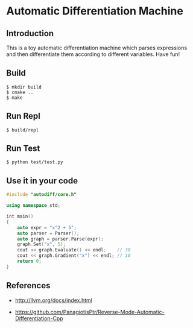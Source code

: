 # Automatic Differentiation Machine

## Introduction

This is a toy automatic differentiation machine which parses expressions and then differentiate them according to different variables. Have fun!

## Build

```
$ mkdir build
$ cmake ..
$ make
```

## Run Repl

```
$ build/repl
```

## Run Test

```
$ python test/test.py
```

## Use it in your code

```c++
#include "autodiff/core.h"

using namespace std;

int main()
{
    auto expr = "x^2 + 5";
    auto parser = Parser();
    auto graph = parser.Parse(expr);
    graph.Set("x", 5);
    cout << graph.Evaluate() << endl;    // 30
    cout << graph.Gradient("x") << endl; // 10
    return 0;
}
```

## References

- http://llvm.org/docs/index.html

- https://github.com/PanagiotisPtr/Reverse-Mode-Automatic-Differentiation-Cpp


